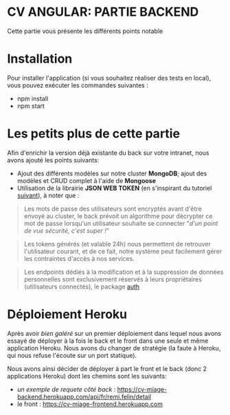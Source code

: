 # CV ANGULAR: PARTIE BACKEND

Cette partie vous présente les différents points notable

# Installation

Pour installer l'application (si vous souhaitez réaliser des tests en local), vous pouvez exécuter les commandes suivantes :

- npm install
- npm start

# Les petits plus de cette partie

Afin d'enrichir la version déjà existante du back sur votre intranet, nous avons ajouté les points suivants:

- Ajout des différents modèles sur notre cluster **MongoDB**; ajout des modèles et CRUD complet à l'aide de **Mongoose**
- Utilisation de la librairie **JSON WEB TOKEN** (en s'inspirant du tutoriel [suivant](https://www.freecodecamp.org/news/securing-node-js-restful-apis-with-json-web-tokens-9f811a92bb52/)), à noter que :

> Les mots de passe des utilisateurs sont encryptés avant d'être envoyé au cluster, le back prévoit un algorithme pour décrypter ce mot de passe lorsqu'un utilisateur souhaite se connecter "*d'un point de vue sécurité, c'est super !*"

> Les tokens générés (et valable 24h) nous permettent de retrouver l'utilisateur courant, et de ce fait, notre système peut facilement gérer les contraintes d'accès à nos services.

> Les endpoints dédiés à la modification et à la suppression de données personnelles sont exclusivement réservés à leurs propriétaires (utilisateurs connectés), le package [auth](https://github.com/RemiFELIN/cv-angular/tree/master/backend/auth)

# Déploiement Heroku

Après avoir *bien galéré* sur un premier déploiement dans lequel nous avons essayé de déployer à la fois le back et le front dans une seule et même application Heroku. Nous avons du changer de stratégie (la faute à Heroku, qui nous refuse l'écoute sur un port statique).

Nous avons ainsi décider de déployer à part le front et le back (donc 2 applications Heroku) dont les chemins sont les suivants:
- *un exemple de requete côté back* : https://cv-miage-backend.herokuapp.com/api/fr/remi.felin/detail
- le front : https://cv-miage-frontend.herokuapp.com